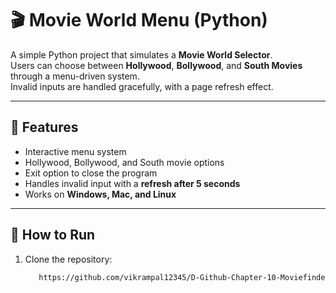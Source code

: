 # 🎬 Movie World Menu (Python)

A simple Python project that simulates a **Movie World Selector**.  
Users can choose between **Hollywood**, **Bollywood**, and **South Movies** through a menu-driven system.  
Invalid inputs are handled gracefully, with a page refresh effect.

---

## 📌 Features
- Interactive menu system
- Hollywood, Bollywood, and South movie options
- Exit option to close the program
- Handles invalid input with a **refresh after 5 seconds**
- Works on **Windows, Mac, and Linux**

---

## 🚀 How to Run
1. Clone the repository:
   ```bash
      https://github.com/vikrampal12345/D-Github-Chapter-10-Moviefinder.py/commit/096a0564e9ce98c39f3b326538ed9e884de85581
